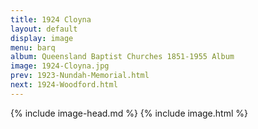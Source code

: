 ```yaml
---
title: 1924 Cloyna
layout: default
display: image
menu: barq
album: Queensland Baptist Churches 1851-1955 Album
image: 1924-Cloyna.jpg
prev: 1923-Nundah-Memorial.html
next: 1924-Woodford.html
---
```

{% include image-head.md %}
{% include image.html %}